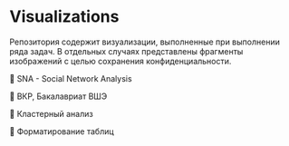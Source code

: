 # Visualizations

Репозитория содержит визуализации, выполненные при выполнении ряда задач. В отдельных случаях представлены фрагменты изображений с целью сохранения конфиденциальности.


 📁 SNA - Social Network Analysis

 📁 ВКР, Бакалавриат ВШЭ

 📁 Кластерный анализ

 📁 Форматирование таблиц

